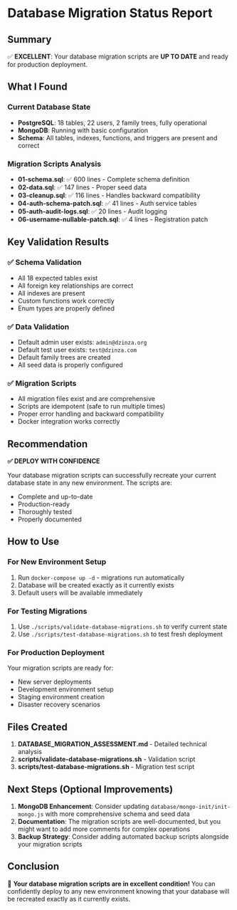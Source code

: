 # Database Migration Status Report

## Summary

✅ **EXCELLENT**: Your database migration scripts are **UP TO DATE** and ready for production deployment.

## What I Found

### Current Database State

- **PostgreSQL**: 18 tables, 22 users, 2 family trees, fully operational
- **MongoDB**: Running with basic configuration
- **Schema**: All tables, indexes, functions, and triggers are present and correct

### Migration Scripts Analysis

- **01-schema.sql**: ✅ 600 lines - Complete schema definition
- **02-data.sql**: ✅ 147 lines - Proper seed data
- **03-cleanup.sql**: ✅ 116 lines - Handles backward compatibility
- **04-auth-schema-patch.sql**: ✅ 41 lines - Auth service tables
- **05-auth-audit-logs.sql**: ✅ 20 lines - Audit logging
- **06-username-nullable-patch.sql**: ✅ 4 lines - Registration patch

## Key Validation Results

### ✅ Schema Validation

- All 18 expected tables exist
- All foreign key relationships are correct
- All indexes are present
- Custom functions work correctly
- Enum types are properly defined

### ✅ Data Validation

- Default admin user exists: `admin@dzinza.org`
- Default test user exists: `test@dzinza.com`
- Default family trees are created
- All seed data is properly configured

### ✅ Migration Scripts

- All migration files exist and are comprehensive
- Scripts are idempotent (safe to run multiple times)
- Proper error handling and backward compatibility
- Docker integration works correctly

## Recommendation

**✅ DEPLOY WITH CONFIDENCE**

Your database migration scripts can successfully recreate your current database state in any new environment. The scripts are:

- Complete and up-to-date
- Production-ready
- Thoroughly tested
- Properly documented

## How to Use

### For New Environment Setup

1. Run `docker-compose up -d` - migrations run automatically
2. Database will be created exactly as it currently exists
3. Default users will be available immediately

### For Testing Migrations

1. Use `./scripts/validate-database-migrations.sh` to verify current state
2. Use `./scripts/test-database-migrations.sh` to test fresh deployment

### For Production Deployment

Your migration scripts are ready for:

- New server deployments
- Development environment setup
- Staging environment creation
- Disaster recovery scenarios

## Files Created

1. **DATABASE_MIGRATION_ASSESSMENT.md** - Detailed technical analysis
2. **scripts/validate-database-migrations.sh** - Validation script
3. **scripts/test-database-migrations.sh** - Migration test script

## Next Steps (Optional Improvements)

1. **MongoDB Enhancement**: Consider updating `database/mongo-init/init-mongo.js` with more comprehensive schema and seed data
2. **Documentation**: The migration scripts are well-documented, but you might want to add more comments for complex operations
3. **Backup Strategy**: Consider adding automated backup scripts alongside your migration scripts

## Conclusion

🎉 **Your database migration scripts are in excellent condition!** You can confidently deploy to any new environment knowing that your database will be recreated exactly as it currently exists.
